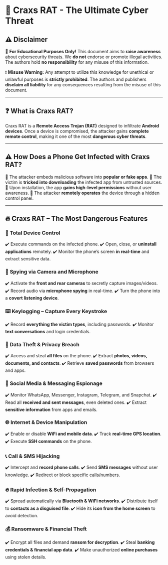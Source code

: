 # 🚨 Craxs RAT - The Ultimate Cyber Threat

## ⚠️ Disclaimer
🚫 **For Educational Purposes Only!** This document aims to **raise awareness** about cybersecurity threats. We **do not** endorse or promote illegal activities. The authors hold **no responsibility** for any misuse of this information.

❗ **Misuse Warning:** Any attempt to utilize this knowledge for unethical or unlawful purposes is **strictly prohibited**. The authors and publishers **disclaim all liability** for any consequences resulting from the misuse of this document.

---

## ❓ What is Craxs RAT?
Craxs RAT is a **Remote Access Trojan (RAT)** designed to infiltrate **Android devices**. Once a device is compromised, the attacker gains **complete remote control**, making it one of the most **dangerous cyber threats**.

---

## ⚠️ How Does a Phone Get Infected with Craxs RAT?
🔹 The attacker embeds malicious software into **popular or fake apps**.
🔹 The victim is **tricked into downloading** the infected app from untrusted sources.
🔹 Upon installation, the app **gains high-level permissions** without user awareness.
🔹 The attacker **remotely operates** the device through a hidden control panel.

---

## 🔥 Craxs RAT – The Most Dangerous Features

### 📱 **Total Device Control**
✔️ Execute commands on the infected phone.
✔️ Open, close, or **uninstall applications** remotely.
✔️ Monitor the phone’s screen **in real-time** and extract sensitive data.

### 🎥 **Spying via Camera and Microphone**
✔️ Activate the **front and rear cameras** to secretly capture images/videos.
✔️ Record audio via **microphone spying** in real-time.
✔️ Turn the phone into a **covert listening device**.

### ⌨️ **Keylogging – Capture Every Keystroke**
✔️ Record **everything the victim types**, including passwords.
✔️ Monitor **text conversations** and login credentials.

### 📂 **Data Theft & Privacy Breach**
✔️ Access and steal **all files** on the phone.
✔️ Extract **photos, videos, documents, and contacts**.
✔️ Retrieve **saved passwords** from browsers and apps.

### 💬 **Social Media & Messaging Espionage**
✔️ Monitor WhatsApp, Messenger, Instagram, Telegram, and Snapchat.
✔️ Read all **received and sent messages**, even deleted ones.
✔️ Extract **sensitive information** from apps and emails.

### 🌐 **Internet & Device Manipulation**
✔️ Enable or disable **WiFi and mobile data**.
✔️ Track **real-time GPS location**.
✔️ Execute **SSH commands** on the phone.

### 📞 **Call & SMS Hijacking**
✔️ Intercept and **record phone calls**.
✔️ Send **SMS messages** without user knowledge.
✔️ Redirect or block specific calls/numbers.

### 🔥 **Rapid Infection & Self-Propagation**
✔️ Spread automatically via **Bluetooth & WiFi networks**.
✔️ Distribute itself to **contacts as a disguised file**.
✔️ Hide its **icon from the home screen** to avoid detection.

### 💰 **Ransomware & Financial Theft**
✔️ Encrypt all files and demand **ransom for decryption**.
✔️ Steal **banking credentials & financial app data**.
✔️ Make unauthorized **online purchases** using stolen details.


